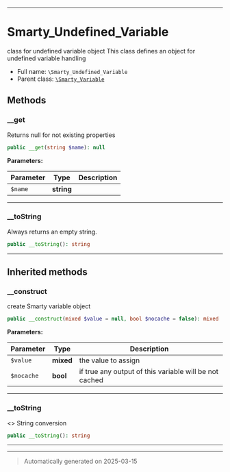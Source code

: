 ***

# Smarty_Undefined_Variable

class for undefined variable object
This class defines an object for undefined variable handling



* Full name: `\Smarty_Undefined_Variable`
* Parent class: [`\Smarty_Variable`](./Smarty_Variable.md)




## Methods


### __get

Returns null for not existing properties

```php
public __get(string $name): null
```








**Parameters:**

| Parameter | Type | Description |
|-----------|------|-------------|
| `$name` | **string** |  |





***

### __toString

Always returns an empty string.

```php
public __toString(): string
```












***


## Inherited methods


### __construct

create Smarty variable object

```php
public __construct(mixed $value = null, bool $nocache = false): mixed
```








**Parameters:**

| Parameter | Type | Description |
|-----------|------|-------------|
| `$value` | **mixed** | the value to assign |
| `$nocache` | **bool** | if true any output of this variable will be not cached |





***

### __toString

<<magic>> String conversion

```php
public __toString(): string
```












***


***
> Automatically generated on 2025-03-15
